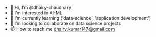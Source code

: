 - 👋 Hi, I’m @dhairy-chaudhary
- 👀 I’m interested in AI-ML
- 🌱 I’m currently learning ('data-science', 'application development')
- 💞️ I’m looking to collaborate on data science projects
- 📫 How to reach me dhairy.kumar147@gmail.com

<!---
dhairy-chaudhary/dhairy-chaudhary is a ✨ special ✨ repository because its `README.md` (this file) appears on your GitHub profile.
You can click the Preview link to take a look at your changes.
--->
